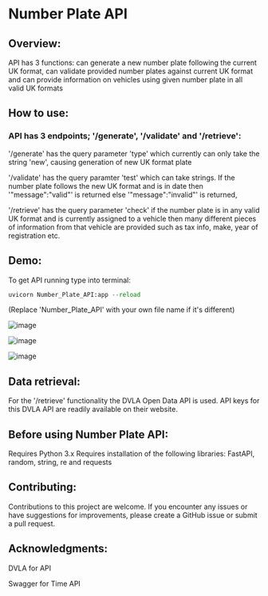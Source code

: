 # Number Plate API

## Overview: 

API has 3 functions: can generate a new number plate following the current UK format, can validate provided number plates against current UK format and can provide information on vehicles using given number plate in all valid UK formats

## How to use:

### API has 3 endpoints; '/generate', '/validate' and '/retrieve':

'/generate' has the query parameter 'type' which currently can only take the string 'new', causing generation of new UK format plate

'/validate' has the query paramter 'test' which can take strings. If the number plate follows the new UK format and is in date then '"message":"valid"' is returned else '"message":"invalid"' is returned,

'/retrieve' has the query parameter 'check' if the number plate is in any valid UK format and is currently assigned to a vehicle then many different pieces of information from that vehicle are provided such as tax info, make, year of registration etc.

## Demo:

To get API running type into terminal:

```python
uvicorn Number_Plate_API:app --reload
```

(Replace 'Number_Plate_API' with your own file name if it's different)

![image](https://github.com/user-attachments/assets/eb5983ef-7720-448e-9f9f-585c20c13b1e)

![image](https://github.com/user-attachments/assets/f7b4ed65-344b-4cdb-9d7a-f909a6b4714b)

![image](https://github.com/user-attachments/assets/c200a8ab-632d-4755-9ceb-31bc44af13fe)

## Data retrieval:

For the '/retrieve' functionality the DVLA Open Data API is used.
API keys for this DVLA API are readily available on their website.

## Before using Number Plate API:

Requires Python 3.x 
Requires installation of the following libraries: FastAPI, random, string, re and requests

## Contributing:

Contributions to this project are welcome. If you encounter any issues or have suggestions for improvements, please create a GitHub issue or submit a pull request.

## Acknowledgments:

DVLA for API

Swagger for Time API

